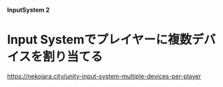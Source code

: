 **InputSystem 2**


# Input Systemでプレイヤーに複数デバイスを割り当てる


https://nekojara.city/unity-input-system-multiple-devices-per-player



























